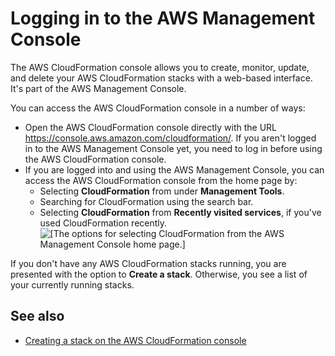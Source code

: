 # Logging in to the AWS Management Console<a name="cfn-console-login"></a>

The AWS CloudFormation console allows you to create, monitor, update, and delete your AWS CloudFormation stacks with a web\-based interface\. It's part of the AWS Management Console\.

You can access the AWS CloudFormation console in a number of ways:
+ Open the AWS CloudFormation console directly with the URL [https://console\.aws\.amazon\.com/cloudformation/](https://console.aws.amazon.com/cloudformation/)\. If you aren't logged in to the AWS Management Console yet, you need to log in before using the AWS CloudFormation console\.
+ If you are logged into and using the AWS Management Console, you can access the AWS CloudFormation console from the home page by:
  + Selecting **CloudFormation** from under **Management Tools**\.
  + Searching for CloudFormation using the search bar\.
  + Selecting **CloudFormation** from **Recently visited services**, if you've used CloudFormation recently\.  
![\[The options for selecting CloudFormation from the AWS Management Console home page.\]](http://docs.aws.amazon.com/AWSCloudFormation/latest/UserGuide/../images/console-aws-home.png)

If you don't have any AWS CloudFormation stacks running, you are presented with the option to **Create a stack**\. Otherwise, you see a list of your currently running stacks\.

## See also<a name="cfn-console-login-seealso"></a>
+ [Creating a stack on the AWS CloudFormation console](cfn-console-create-stack.md)
